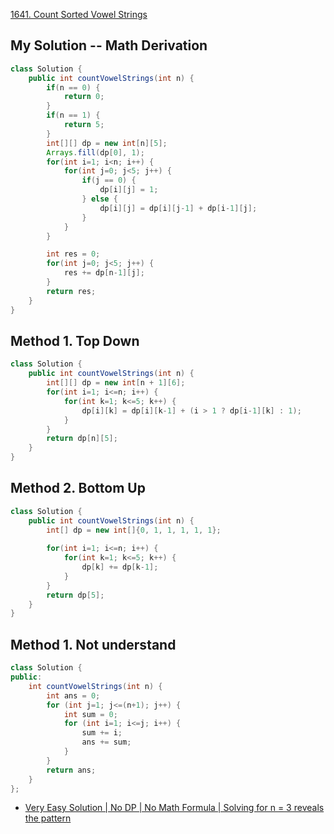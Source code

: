 [1641. Count Sorted Vowel Strings](https://leetcode.com/problems/count-sorted-vowel-strings/)

## My Solution -- Math Derivation

```java
class Solution {
    public int countVowelStrings(int n) {
        if(n == 0) {
            return 0;
        }
        if(n == 1) {
            return 5;
        }
        int[][] dp = new int[n][5];
        Arrays.fill(dp[0], 1);
        for(int i=1; i<n; i++) {
            for(int j=0; j<5; j++) {
                if(j == 0) {
                    dp[i][j] = 1;
                } else {
                    dp[i][j] = dp[i][j-1] + dp[i-1][j];
                }
            }
        }

        int res = 0;
        for(int j=0; j<5; j++) {
            res += dp[n-1][j];
        }
        return res;
    }
}
```


## Method 1. Top Down
```java
class Solution {
    public int countVowelStrings(int n) {
        int[][] dp = new int[n + 1][6];
        for(int i=1; i<=n; i++) {
            for(int k=1; k<=5; k++) {
                dp[i][k] = dp[i][k-1] + (i > 1 ? dp[i-1][k] : 1);
            }
        }
        return dp[n][5];
    }
}
```

## Method 2. Bottom Up
```java
class Solution {
    public int countVowelStrings(int n) {
        int[] dp = new int[]{0, 1, 1, 1, 1, 1};
        
        for(int i=1; i<=n; i++) {
            for(int k=1; k<=5; k++) {
                dp[k] += dp[k-1];
            }
        }
        return dp[5];
    }
}
```

## Method 1. Not understand
```java
class Solution {
public:
    int countVowelStrings(int n) {
        int ans = 0;
        for (int j=1; j<=(n+1); j++) {
            int sum = 0;
            for (int i=1; i<=j; i++) {
                sum += i;
                ans += sum;
            }
        }
        return ans;
    }
};
```

* [Very Easy Solution | No DP | No Math Formula | Solving for n = 3 reveals the pattern](https://leetcode.com/problems/count-sorted-vowel-strings/discuss/918392/Very-Easy-Solution-or-No-DP-or-No-Math-Formula-or-Solving-for-n-3-reveals-the-pattern)
